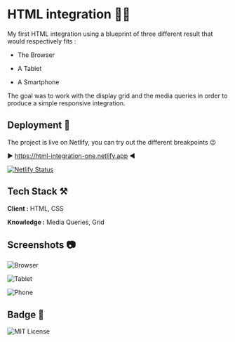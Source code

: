 
# HTML integration 😶‍🌫️

My first HTML integration using a blueprint of three different result that would respectively fits :

- The Browser

- A Tablet

- A Smartphone

The goal was to work with the display grid and the media queries in order to produce a simple responsive integration.

## Deployment 🛫

The project is live on Netlify, you can try out the different breakpoints 😉

▶️ <https://html-integration-one.netlify.app> ◀️

[![Netlify Status](https://api.netlify.com/api/v1/badges/d5da89db-121f-42ab-aee8-38b7d4187c07/deploy-status)](https://app.netlify.com/sites/html-integration-one/deploys)

## Tech Stack ⚒️

**Client :** HTML, CSS

**Knowledge :** Media Queries, Grid

## Screenshots 📷

![Browser](https://i.ibb.co/BrkWSRY/browser.webp)

![Tablet](https://i.ibb.co/8MDzh4h/tablet.webp)

![Phone](https://i.ibb.co/5621Xgh/mobile.webp)

## Badge 🥇

![MIT License](https://img.shields.io/github/languages/code-size/Pierre747/integration-HTML-responsive)
